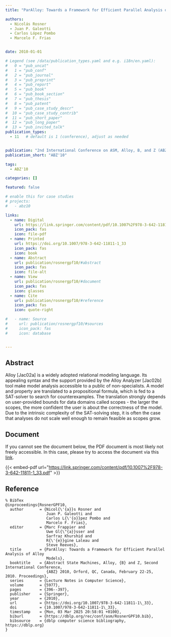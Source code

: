 ```yaml
---
title: "ParAlloy: Towards a Framework for Efficient Parallel Analysis of Alloy Models"

authors:
  - Nicolás Rosner
  - Juan P. Galeotti
  - Carlos López Pombo
  - Marcelo F. Frias


date: 2010-01-01

# Legend (see /data/publication_types.yaml and e.g. i18n/en.yaml): 
#   0 = "pub_uncat"
#   1 = "pub_conf"
#   2 = "pub_journal"
#   3 = "pub_preprint"
#   4 = "pub_report"
#   5 = "pub_book"
#   6 = "pub_book_section"
#   7 = "pub_thesis"
#   8 = "pub_patent"
#   9 = "pub_case_study_descr"
#  10 = "pub_case_study_contrib"
#  11 = "pub_short_paper"
#  12 = "pub_long_paper"
#  13 = "pub_invited_talk"
publication_types:
  - 11   # default is 1 (conference), adjust as needed


publication: "2nd International Conference on ASM, Alloy, B, and Z (ABZ'10)"
publication_short: "ABZ'10"

tags:
  - ABZ'10

categories: []

featured: false

# enable this for case studies
# projects:
#   - abz10

links:
  - name: Digital
    url: https://link.springer.com/content/pdf/10.1007%2F978-3-642-11811-1_33.pdf
    icon_pack: fas
    icon: file-pdf
  - name: Printed
    url: https://doi.org/10.1007/978-3-642-11811-1_33
    icon_pack: fas
    icon: book
  - name: Abstract
    url: publication/rosnergpf10/#abstract
    icon_pack: fas
    icon: file-alt
  - name: View
    url: publication/rosnergpf10/#document
    icon_pack: fas
    icon: glasses
  - name: Cite
    url: publication/rosnergpf10/#reference
    icon_pack: fas
    icon: quote-right

#   - name: Source
#     url: publication/rosnergpf10/#sources
#     icon_pack: fas
#     icon: database


---
```


## Abstract

Alloy [Jac02a] is a widely adopted relational modeling language. Its appealing syntax and the support provided by the Alloy Analyzer [Jac02b] tool make model analysis accessible to a public of non-specialists. A model and property are translated to a propositional formula, which is fed to a SAT-solver to search for counterexamples. The translation strongly depends on user-provided bounds for data domains called scopes - the larger the scopes, the more confident the user is about the correctness of the model. Due to the intrinsic complexity of the SAT-solving step, it is often the case that analyses do not scale well enough to remain feasible as scopes grow.

## Document

If you cannot see the document below, the PDF document is most likely not freely accessible. In this case, please try to access the document via this <a href="https://link.springer.com/content/pdf/10.1007%2F978-3-642-11811-1_33.pdf">link</a>.

{{< embed-pdf url="https://link.springer.com/content/pdf/10.1007%2F978-3-642-11811-1_33.pdf" >}}

## Reference

```
% BibTex
@inproceedings{RosnerGPF10,
  author       = {Nicol{\'{a}}s Rosner and
                  Juan P. Galeotti and
                  Carlos L{\'{o}}pez Pombo and
                  Marcelo F. Frias},
  editor       = {Marc Frappier and
                  Uwe Gl{\"{a}}sser and
                  Sarfraz Khurshid and
                  R{\'{e}}gine Laleau and
                  Steve Reeves},
  title        = {ParAlloy: Towards a Framework for Efficient Parallel Analysis of Alloy
                  Models},
  booktitle    = {Abstract State Machines, Alloy, {B} and Z, Second International Conference,
                  {ABZ} 2010, Orford, QC, Canada, February 22-25, 2010. Proceedings},
  series       = {Lecture Notes in Computer Science},
  volume       = {5977},
  pages        = {396--397},
  publisher    = {Springer},
  year         = {2010},
  url          = {https://doi.org/10.1007/978-3-642-11811-1\_33},
  doi          = {10.1007/978-3-642-11811-1\_33},
  timestamp    = {Mon, 03 Mar 2025 20:58:01 +0100},
  biburl       = {https://dblp.org/rec/conf/asm/RosnerGPF10.bib},
  bibsource    = {dblp computer science bibliography, https://dblp.org}
}


```

<!-- # add information for case study papers (if available)
## Sources

- **Used formal method:**
  [ASM](/method/asm)
- **Resources and tools:**
  Asmeta

For more information, please contact the <a href ="mailto:silvia.bonfanti@unibg.it;arcaini@nii.ac.jp;angelo.gargantini@unibg.it;scandurra@unibg.it;elvinia.riccobene@unimi.it">authors</a>-->

